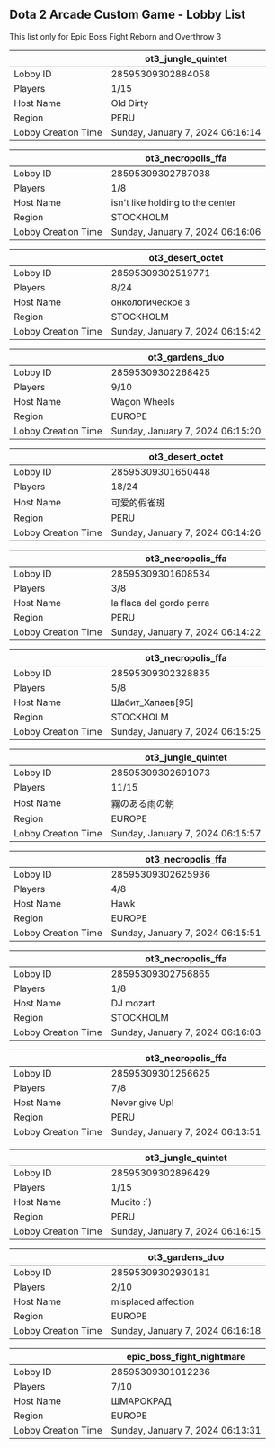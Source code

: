 ## Dota 2 Arcade Custom Game - Lobby List

This list only for Epic Boss Fight Reborn and Overthrow 3

|  | ot3_jungle_quintet |
| ------ | ------ |
| Lobby ID | 28595309302884058 |
| Players | 1/15 |
| Host Name | Old Dirty |
| Region | PERU |
| Lobby Creation Time | Sunday, January 7, 2024 06:16:14 |


|  | ot3_necropolis_ffa |
| ------ | ------ |
| Lobby ID | 28595309302787038 |
| Players | 1/8 |
| Host Name | isn't like holding to the center |
| Region | STOCKHOLM |
| Lobby Creation Time | Sunday, January 7, 2024 06:16:06 |


|  | ot3_desert_octet |
| ------ | ------ |
| Lobby ID | 28595309302519771 |
| Players | 8/24 |
| Host Name | онкологическое з |
| Region | STOCKHOLM |
| Lobby Creation Time | Sunday, January 7, 2024 06:15:42 |


|  | ot3_gardens_duo |
| ------ | ------ |
| Lobby ID | 28595309302268425 |
| Players | 9/10 |
| Host Name | Wagon Wheels |
| Region | EUROPE |
| Lobby Creation Time | Sunday, January 7, 2024 06:15:20 |


|  | ot3_desert_octet |
| ------ | ------ |
| Lobby ID | 28595309301650448 |
| Players | 18/24 |
| Host Name | 可爱的假雀斑 |
| Region | PERU |
| Lobby Creation Time | Sunday, January 7, 2024 06:14:26 |


|  | ot3_necropolis_ffa |
| ------ | ------ |
| Lobby ID | 28595309301608534 |
| Players | 3/8 |
| Host Name | la flaca del gordo perra |
| Region | PERU |
| Lobby Creation Time | Sunday, January 7, 2024 06:14:22 |


|  | ot3_necropolis_ffa |
| ------ | ------ |
| Lobby ID | 28595309302328835 |
| Players | 5/8 |
| Host Name | Шабит_Хапаев[95] |
| Region | STOCKHOLM |
| Lobby Creation Time | Sunday, January 7, 2024 06:15:25 |


|  | ot3_jungle_quintet |
| ------ | ------ |
| Lobby ID | 28595309302691073 |
| Players | 11/15 |
| Host Name | 霧のある雨の朝 |
| Region | EUROPE |
| Lobby Creation Time | Sunday, January 7, 2024 06:15:57 |


|  | ot3_necropolis_ffa |
| ------ | ------ |
| Lobby ID | 28595309302625936 |
| Players | 4/8 |
| Host Name | Hawk |
| Region | EUROPE |
| Lobby Creation Time | Sunday, January 7, 2024 06:15:51 |


|  | ot3_necropolis_ffa |
| ------ | ------ |
| Lobby ID | 28595309302756865 |
| Players | 1/8 |
| Host Name | DJ mozart |
| Region | STOCKHOLM |
| Lobby Creation Time | Sunday, January 7, 2024 06:16:03 |


|  | ot3_necropolis_ffa |
| ------ | ------ |
| Lobby ID | 28595309301256625 |
| Players | 7/8 |
| Host Name | Never give Up! |
| Region | PERU |
| Lobby Creation Time | Sunday, January 7, 2024 06:13:51 |


|  | ot3_jungle_quintet |
| ------ | ------ |
| Lobby ID | 28595309302896429 |
| Players | 1/15 |
| Host Name | Mudito :´) |
| Region | PERU |
| Lobby Creation Time | Sunday, January 7, 2024 06:16:15 |


|  | ot3_gardens_duo |
| ------ | ------ |
| Lobby ID | 28595309302930181 |
| Players | 2/10 |
| Host Name | misplaced affection |
| Region | EUROPE |
| Lobby Creation Time | Sunday, January 7, 2024 06:16:18 |


|  | epic_boss_fight_nightmare |
| ------ | ------ |
| Lobby ID | 28595309301012236 |
| Players | 7/10 |
| Host Name | ШМАРОКРАД |
| Region | EUROPE |
| Lobby Creation Time | Sunday, January 7, 2024 06:13:31 |


